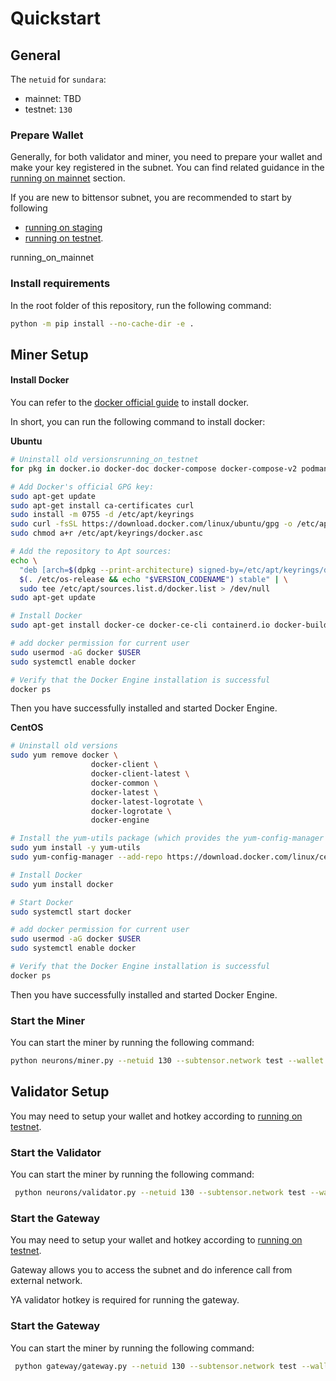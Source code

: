 # Quickstart

## General

The `netuid` for `sundara`:
* mainnet: TBD
* testnet: `130` 


### Prepare Wallet

Generally, for both validator and miner, you need to prepare your wallet and make your key registered in the subnet. You can find related guidance in the [running on mainnet](./running_on_mainnet.md) section.

If you are new to bittensor subnet, you are recommended to start by following
- [running on staging](./running_on_staging.md)
- [running on testnet](./running_on_testnet.md).

running_on_mainnet
### Install requirements

In the root folder of this repository, run the following command:
```bash
python -m pip install --no-cache-dir -e .
```

## Miner Setup

#### Install Docker

You can refer to the [docker official guide](https://docs.docker.com/engine/install/) to install docker.

In short, you can run the following command to install docker:

**Ubuntu**

```bash
# Uninstall old versionsrunning_on_testnet
for pkg in docker.io docker-doc docker-compose docker-compose-v2 podman-docker containerd runc; do sudo apt-get remove $pkg; done

# Add Docker's official GPG key:
sudo apt-get update
sudo apt-get install ca-certificates curl
sudo install -m 0755 -d /etc/apt/keyrings
sudo curl -fsSL https://download.docker.com/linux/ubuntu/gpg -o /etc/apt/keyrings/docker.asc
sudo chmod a+r /etc/apt/keyrings/docker.asc

# Add the repository to Apt sources:
echo \
  "deb [arch=$(dpkg --print-architecture) signed-by=/etc/apt/keyrings/docker.asc] https://download.docker.com/linux/ubuntu \
  $(. /etc/os-release && echo "$VERSION_CODENAME") stable" | \
  sudo tee /etc/apt/sources.list.d/docker.list > /dev/null
sudo apt-get update

# Install Docker
sudo apt-get install docker-ce docker-ce-cli containerd.io docker-buildx-plugin docker-compose-plugin

# add docker permission for current user
sudo usermod -aG docker $USER
sudo systemctl enable docker

# Verify that the Docker Engine installation is successful
docker ps
```
Then you have successfully installed and started Docker Engine.

**CentOS**

```bash
# Uninstall old versions
sudo yum remove docker \
                  docker-client \
                  docker-client-latest \
                  docker-common \
                  docker-latest \
                  docker-latest-logrotate \
                  docker-logrotate \
                  docker-engine

# Install the yum-utils package (which provides the yum-config-manager utility) and set up the repository
sudo yum install -y yum-utils
sudo yum-config-manager --add-repo https://download.docker.com/linux/centos/docker-ce.repo

# Install Docker
sudo yum install docker

# Start Docker
sudo systemctl start docker

# add docker permission for current user
sudo usermod -aG docker $USER
sudo systemctl enable docker

# Verify that the Docker Engine installation is successful
docker ps
```

Then you have successfully installed and started Docker Engine.

### Start the Miner

You can start the miner by running the following command:

```bash
python neurons/miner.py --netuid 130 --subtensor.network test --wallet.name miner --wallet.hotkey default --logging.debug --blacklist.force_validator_permit  --engine.name ollama --engine.models llama2,mistral
```

## Validator Setup

You may need to setup your wallet and hotkey according to [running on testnet](./docs/running_on_testnet.md).

### Start the Validator

You can start the miner by running the following command:

```bash
 python neurons/validator.py --netuid 130 --subtensor.network test --wallet.name miner --wallet.hotkey default --logging.debug

```

### Start the Gateway

You may need to setup your wallet and hotkey according to [running on testnet](./docs/running_on_testnet.md).

Gateway allows you to access the subnet and do inference call from external network.

YA validator hotkey is required for running the gateway.

### Start the Gateway

You can start the miner by running the following command:

```bash
 python gateway/gateway.py --netuid 130 --subtensor.network test --wallet.name miner --wallet.hotkey default --logging.debug 

```